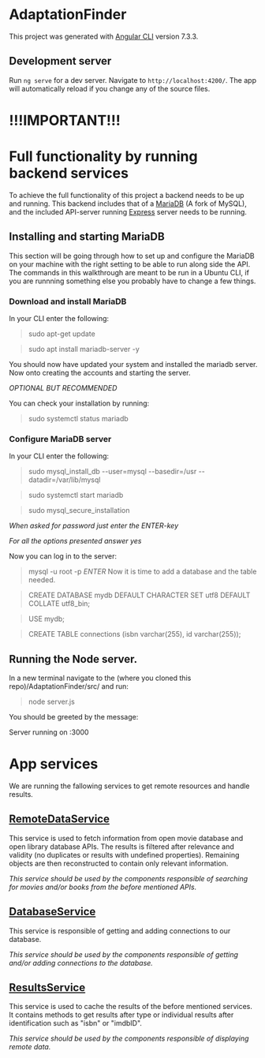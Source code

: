 # AdaptationFinder

This project was generated with [Angular CLI](https://github.com/angular/angular-cli) version 7.3.3.

## Development server

Run `ng serve` for a dev server. Navigate to `http://localhost:4200/`. The app will automatically reload if you change any of the source files.

# !!!IMPORTANT!!!
# Full functionality by running backend services

To achieve the full functionality of this project a backend needs to be up and running. This backend includes that of a [MariaDB](https://mariadb.org/) (A fork of MySQL), and the included API-server running [Express](http://expressjs.com/) server needs to be running.

## Installing and starting MariaDB

This section will be going through how to set up and configure the MariaDB on your machine with the right setting to be able to run along side the API. The commands in this walkthrough are meant to be run in a Ubuntu CLI, if you are runnning something else you probably have to change a few things.

### Download and install MariaDB
In your CLI enter the following:
> sudo apt-get update

> sudo apt install mariadb-server -y

You should now have updated your system and installed the mariadb server. Now onto creating the accounts and starting the server.

*OPTIONAL BUT RECOMMENDED* 

You can check your installation by running:

> sudo systemctl status mariadb

### Configure MariaDB server
In your CLI enter the following:
>  sudo mysql_install_db --user=mysql --basedir=/usr --datadir=/var/lib/mysql 

> sudo systemctl start mariadb

> sudo mysql_secure_installation

*When asked for password just enter the ENTER-key*

*For all the options presented answer yes*

Now you can log in to the server:

> mysql -u root -p 
> *ENTER*
Now it is time to add a database and the table needed.

> CREATE DATABASE mydb DEFAULT CHARACTER SET utf8 DEFAULT COLLATE utf8_bin;

> USE mydb;

> CREATE TABLE connections (isbn varchar(255), id varchar(255));

## Running the Node server.

In a new terminal navigate to the (where you cloned this repo)/AdaptationFinder/src/ and run:

> node server.js

You should be greeted by the message:

Server running on :3000 

# App services

We are running the fallowing services to get remote resources and handle results.

## [RemoteDataService](./src/app/remote-data.service)

This service is used to fetch information from open movie database and open library database APIs. The results is filtered after relevance and validity (no duplicates or results with undefined properties). Remaining objects are then reconstructed to contain only relevant information.

*This service should be used by the components responsible of searching for movies and/or books from the before mentioned APIs.*

## [DatabaseService](./src/app/database.service)

This service is responsible of getting and adding connections to our database.

*This service should be used by the components responsible of getting and/or adding connections to the database.*

## [ResultsService](./src/app/resuls.service)

This service is used to cache the results of the before mentioned services. It contains methods to get results after type or individual results after identification such as "isbn" or "imdbID".

*This service should be used by the components responsible of displaying remote data.*
